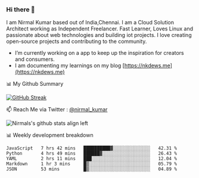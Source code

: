 ### Hi there 👋

 I am Nirmal Kumar based out of India,Chennai. I am a Cloud Solution Architect working as Independent Freelancer. Fast Learner, Loves Linux and passionate about web technologies and building iot projects. I love creating open-source projects and contributing to the community.

- I’m currently working on a app to keep up the inspiration for creators and consumers.
- I am documenting my learnings on my blog [https://nkdews.me](https://nkdews.me)


📊 My Github Summary

[![GitHub Streak](https://github-readme-streak-stats.herokuapp.com?user=nk-gears&theme=dark&hide_border=true&date_format=M%20j%5B%2C%20Y%5D)](https://git.io/streak-stats)


📫 Reach Me via  Twitter : [@nirmal_kumar](https://twitter.com/nirmal_kumar)

![Nirmals's github stats align left](https://github-readme-stats.vercel.app/api?username=nk-gears&show_icons=true)


📊 Weekly development breakdown

<!--START_SECTION:waka-->
```text
JavaScript   7 hrs 42 mins   ██████████▓░░░░░░░░░░░░░░   42.31 % 
Python       4 hrs 49 mins   ██████▓░░░░░░░░░░░░░░░░░░   26.43 % 
YAML         2 hrs 11 mins   ███░░░░░░░░░░░░░░░░░░░░░░   12.04 % 
Markdown     1 hr 3 mins     █▒░░░░░░░░░░░░░░░░░░░░░░░   05.79 % 
JSON         53 mins         █▒░░░░░░░░░░░░░░░░░░░░░░░   04.89 % 
```
<!--END_SECTION:waka-->



